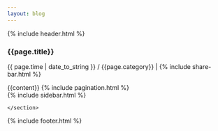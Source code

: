 ```yaml
---
layout: blog
---
```

{% include header.html %}
<div class="container">
	<section class="half-width">
			<article>
			<h1 class="page-title">{{page.title}}</h1>
				<p class="meta">
					<span>
						<i class="fa fa-calendar">
				</i>  {{ page.time | date_to_string  }} / <i class="fa fa-flag"></i>{{page.category}} | {% include share-bar.html %}
					</span>
				</p>
				{{content}}
				{% include pagination.html %}
			</article>
			{% include sidebar.html %}

	</section>

</div>

{% include footer.html %}